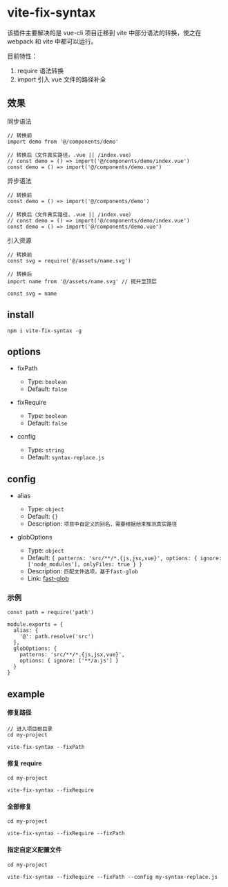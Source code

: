 # vite-fix-syntax

该插件主要解决的是 vue-cli 项目迁移到 vite 中部分语法的转换，使之在 webpack 和 vite 中都可以运行。

目前特性：
  1. require 语法转换
  2. import 引入 vue 文件的路径补全


## 效果

同步语法
```
// 转换前
import demo from '@/components/demo'

// 转换后（文件真实路径，.vue || /index.vue）
// const demo = () => import('@/components/demo/index.vue')
const demo = () => import('@/components/demo.vue')
```

异步语法
```
// 转换前
const demo = () => import('@/components/demo')

// 转换后（文件真实路径，.vue || /index.vue）
// const demo = () => import('@/components/demo/index.vue')
const demo = () => import('@/components/demo.vue')
```

引入资源
```
// 转换前
const svg = require('@/assets/name.svg')

// 转换后
import name from '@/assets/name.svg' // 提升至顶层

const svg = name
```

## install

```
npm i vite-fix-syntax -g
```

## options

* fixPath
  * Type: `boolean`
  * Default: `false`

* fixRequire
  * Type: `boolean`
  * Default: `false`

* config
  * Type: `string`
  * Default: `syntax-replace.js`


## config

* alias
  * Type: `object`
  * Default: `{}`
  * Description: `项目中自定义的别名，需要根据他来推测真实路径`

* globOptions
  * Type: `object`
  * Default: `{
                patterns: 'src/**/*.{js,jsx,vue}',
                options: { ignore: ['node_modules'], onlyFiles: true }
              }`
  * Description: `匹配文件选项，基于fast-glob`
  * Link:  [fast-glob](https://github.com/mrmlnc/fast-glob)



### 示例
```
const path = require('path')

module.exports = {
  alias: {
    '@': path.resolve('src')
  },
  globOptions: {
    patterns: 'src/**/*.{js,jsx,vue}',
    options: { ignore: ['**/a.js'] }
  }
}
```

## example

#### 修复路径

```
// 进入项目根目录
cd my-project

vite-fix-syntax --fixPath
```

#### 修复 require

```
cd my-project

vite-fix-syntax --fixRequire
```

#### 全部修复

```
cd my-project

vite-fix-syntax --fixRequire --fixPath
```

#### 指定自定义配置文件

```
cd my-project

vite-fix-syntax --fixRequire --fixPath --config my-syntax-replace.js
```
